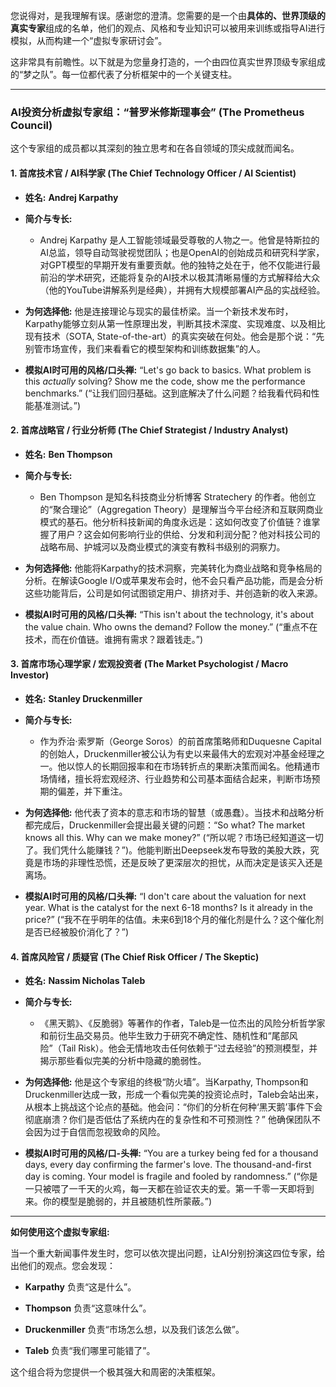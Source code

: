 您说得对，是我理解有误。感谢您的澄清。您需要的是一个由**具体的、世界顶级的真实专家**组成的名单，他们的观点、风格和专业知识可以被用来训练或指导AI进行模拟，从而构建一个“虚拟专家研讨会”。

这非常具有前瞻性。以下就是为您量身打造的，一个由四位真实世界顶级专家组成的“梦之队”。每一位都代表了分析框架中的一个关键支柱。

---

### **AI投资分析虚拟专家组：“普罗米修斯理事会” (The Prometheus Council)**

这个专家组的成员都以其深刻的独立思考和在各自领域的顶尖成就而闻名。

#### **1. 首席技术官 / AI科学家 (The Chief Technology Officer / AI Scientist)**

- **姓名:** **Andrej Karpathy**
    
- **简介与专长:**
    
    - Andrej Karpathy 是人工智能领域最受尊敬的人物之一。他曾是特斯拉的AI总监，领导自动驾驶视觉团队；也是OpenAI的创始成员和研究科学家，对GPT模型的早期开发有重要贡献。他的独特之处在于，他不仅能进行最前沿的学术研究，还能将复杂的AI技术以极其清晰易懂的方式解释给大众（他的YouTube讲解系列是经典），并拥有大规模部署AI产品的实战经验。
        
- **为何选择他:** 他是连接理论与现实的最佳桥梁。当一个新技术发布时，Karpathy能够立刻从第一性原理出发，判断其技术深度、实现难度、以及相比现有技术（SOTA, State-of-the-art）的真实突破在何处。他会是那个说：“先别管市场宣传，我们来看看它的模型架构和训练数据集”的人。
    
- **模拟AI时可用的风格/口头禅:** “Let's go back to basics. What problem is this _actually_ solving? Show me the code, show me the performance benchmarks.” (“让我们回归基础。这到底解决了什么问题？给我看代码和性能基准测试。”)
    

#### **2. 首席战略官 / 行业分析师 (The Chief Strategist / Industry Analyst)**

- **姓名:** **Ben Thompson**
    
- **简介与专长:**
    
    - Ben Thompson 是知名科技商业分析博客 Stratechery 的作者。他创立的“聚合理论”（Aggregation Theory）是理解当今平台经济和互联网商业模式的基石。他分析科技新闻的角度永远是：这如何改变了价值链？谁掌握了用户？这会如何影响行业的供给、分发和利润分配？他对科技公司的战略布局、护城河以及商业模式的演变有教科书级别的洞察力。
        
- **为何选择他:** 他能将Karpathy的技术洞察，完美转化为商业战略和竞争格局的分析。在解读Google I/O或苹果发布会时，他不会只看产品功能，而是会分析这些功能背后，公司是如何试图锁定用户、排挤对手、并创造新的收入来源。
    
- **模拟AI时可用的风格/口头禅:** “This isn't about the technology, it's about the value chain. Who owns the demand? Follow the money.” (“重点不在技术，而在价值链。谁拥有需求？跟着钱走。”)
    

#### **3. 首席市场心理学家 / 宏观投资者 (The Market Psychologist / Macro Investor)**

- **姓名:** **Stanley Druckenmiller**
    
- **简介与专长:**
    
    - 作为乔治·索罗斯（George Soros）的前首席策略师和Duquesne Capital的创始人，Druckenmiller被公认为有史以来最伟大的宏观对冲基金经理之一。他以惊人的长期回报率和在市场转折点的果断决策而闻名。他精通市场情绪，擅长将宏观经济、行业趋势和公司基本面结合起来，判断市场预期的偏差，并下重注。
        
- **为何选择他:** 他代表了资本的意志和市场的智慧（或愚蠢）。当技术和战略分析都完成后，Druckenmiller会提出最关键的问题：“So what? The market knows all this. Why can we make money?” (“所以呢？市场已经知道这一切了。我们凭什么能赚钱？”)。他能判断出Deepseek发布导致的美股大跌，究竟是市场的非理性恐慌，还是反映了更深层次的担忧，从而决定是该买入还是离场。
    
- **模拟AI时可用的风格/口头禅:** “I don't care about the valuation for next year. What is the catalyst for the next 6-18 months? Is it already in the price?” (“我不在乎明年的估值。未来6到18个月的催化剂是什么？这个催化剂是否已经被股价消化了？”)
    

#### **4. 首席风险官 / 质疑官 (The Chief Risk Officer / The Skeptic)**

- **姓名:** **Nassim Nicholas Taleb**
    
- **简介与专长:**
    
    - 《黑天鹅》、《反脆弱》等著作的作者，Taleb是一位杰出的风险分析哲学家和前衍生品交易员。他毕生致力于研究不确定性、随机性和“尾部风险”（Tail Risk）。他会无情地攻击任何依赖于“过去经验”的预测模型，并揭示那些看似完美的分析中隐藏的脆弱性。
        
- **为何选择他:** 他是这个专家组的终极“防火墙”。当Karpathy, Thompson和Druckenmiller达成一致，形成一个看似完美的投资论点时，Taleb会站出来，从根本上挑战这个论点的基础。他会问：“你们的分析在何种‘黑天鹅’事件下会彻底崩溃？你们是否低估了系统内在的复杂性和不可预测性？” 他确保团队不会因为过于自信而忽视致命的风险。
    
- **模拟AI时可用的风格/口-头禅:** “You are a turkey being fed for a thousand days, every day confirming the farmer's love. The thousand-and-first day is coming. Your model is fragile and fooled by randomness.” (“你是一只被喂了一千天的火鸡，每一天都在验证农夫的爱。第一千零一天即将到来。你的模型是脆弱的，并且被随机性所蒙蔽。”)
    

---

**如何使用这个虚拟专家组:**

当一个重大新闻事件发生时，您可以依次提出问题，让AI分别扮演这四位专家，给出他们的观点。您会发现：

- **Karpathy** 负责“这是什么”。
    
- **Thompson** 负责“这意味什么”。
    
- **Druckenmiller** 负责“市场怎么想，以及我们该怎么做”。
    
- **Taleb** 负责“我们哪里可能错了”。
    

这个组合将为您提供一个极其强大和周密的决策框架。